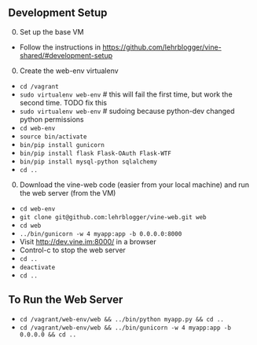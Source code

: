 Development Setup
----------
0. Set up the base VM
  * Follow the instructions in https://github.com/lehrblogger/vine-shared/#development-setup
0. Create the web-env virtualenv
  * `cd /vagrant`
  * `sudo virtualenv web-env`  # this will fail the first time, but work the second time. TODO fix this
  * `sudo virtualenv web-env`  # sudoing because python-dev changed python permissions
  * `cd web-env`
  * `source bin/activate`
  * `bin/pip install gunicorn`
  * `bin/pip install flask Flask-OAuth Flask-WTF`
  * `bin/pip install mysql-python sqlalchemy`
  * `cd ..`
0. Download the vine-web code (easier from your local machine) and run the web server (from the VM)
  * `cd web-env`
  * `git clone git@github.com:lehrblogger/vine-web.git web`
  * `cd web`
  * `../bin/gunicorn -w 4 myapp:app -b 0.0.0.0:8000`
  * Visit http://dev.vine.im:8000/ in a browser
  * Control-c to stop the web server
  * `cd ..`
  * `deactivate`
  * `cd ..`

To Run the Web Server
------
  * `cd /vagrant/web-env/web && ../bin/python myapp.py && cd ..`
  * `cd /vagrant/web-env/web && ../bin/gunicorn -w 4 myapp:app -b 0.0.0.0 && cd ..`